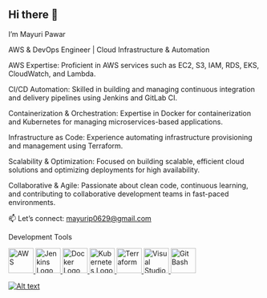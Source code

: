 ## Hi there 👋 
I’m Mayuri Pawar

AWS & DevOps Engineer | Cloud Infrastructure & Automation

AWS Expertise: Proficient in AWS services such as EC2, S3, IAM, RDS, EKS, CloudWatch, and Lambda.

CI/CD Automation: Skilled in building and managing continuous integration and delivery pipelines using Jenkins and GitLab CI.

Containerization & Orchestration: Expertise in Docker for containerization and Kubernetes for managing microservices-based applications.

Infrastructure as Code: Experience automating infrastructure provisioning and management using Terraform.

Scalability & Optimization: Focused on building scalable, efficient cloud solutions and optimizing deployments for high availability.

Collaborative & Agile: Passionate about clean code, continuous learning, and contributing to collaborative development teams in fast-paced environments.


📫 Let’s connect: mayurip0629@gmail.com

Development Tools 

<a href="https://aws.amazon.com/" target="_blank">
  <img src="https://img.icons8.com/color/48/000000/amazon-web-services.png" width="50" height="50" alt="AWS"/>
</a>



<a href="https://www.jenkins.io/" target="_blank">
  <img src="https://www.jenkins.io/images/logos/jenkins/jenkins.png" width="50" height="50" alt="Jenkins Logo"/>
</a>

<a href="https://www.docker.com/" target="_blank">
  <img src="https://cdn.jsdelivr.net/gh/devicons/devicon/icons/docker/docker-original.svg" width="50" height="50" alt="Docker Logo"/>
</a>

<a href="https://kubernetes.io/" target="_blank">
  <img src="https://cdn.jsdelivr.net/gh/devicons/devicon/icons/kubernetes/kubernetes-plain.svg" width="50" height="50" alt="Kubernetes Logo"/>
</a>

<a href="https://www.terraform.io/" target="_blank">
  <img src="https://cdn.jsdelivr.net/gh/devicons/devicon/icons/terraform/terraform-original.svg" width="50" height="50" alt="Terraform"/>
</a>

<a href="https://code.visualstudio.com/" target="_blank">
  <img src="https://cdn.jsdelivr.net/gh/devicons/devicon/icons/vscode/vscode-original.svg" width="50" height="50" alt="Visual Studio Code"/>
</a>

<a href="https://git-scm.com/downloads" target="_blank">
  <img src="https://cdn.jsdelivr.net/gh/devicons/devicon/icons/git/git-original.svg" width="50" height="50" alt="Git Bash"/>
</a>

[![Alt text](URL_of_the_image)](URL_you_want_to_link_to)

